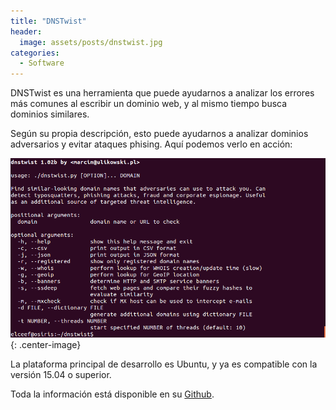 ```yaml
---
title: "DNSTwist"
header:
  image: assets/posts/dnstwist.jpg
categories: 
  - Software
---
```

DNSTwist es una herramienta que puede ayudarnos a analizar los errores más comunes al escribir un dominio web, y al mismo tiempo busca dominios similares.

Según su propia descripción, esto puede ayudarnos a analizar dominios adversarios y evitar ataques phising. Aquí podemos verlo en acción:

![Instalacion de typora en linux](/assets/posts/dnstwistdemo.gif){: .center-image}

La plataforma principal de desarrollo es Ubuntu, y ya es compatible con la versión 15.04 o superior.

Toda la información está disponible en su [Github](https://github.com/elceef/dnstwist).
